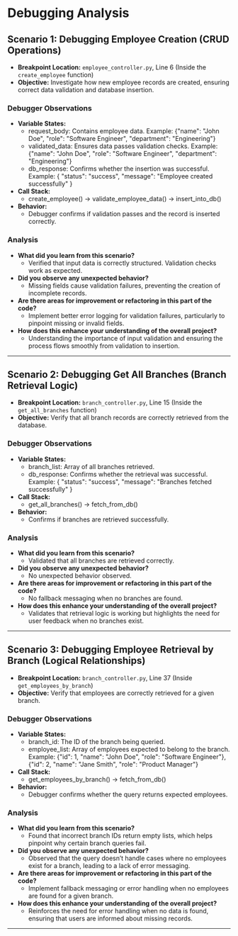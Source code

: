 # Debugging Analysis

## Scenario 1: Debugging Employee Creation (CRUD Operations)

- **Breakpoint Location:** `employee_controller.py`, Line 6 (Inside the `create_employee` function)
- **Objective:** Investigate how new employee records are created, ensuring correct data validation and database insertion.

### Debugger Observations

- **Variable States:**
    - request_body: Contains employee data. Example: {"name": "John Doe", "role": "Software Engineer", "department": "Engineering"}
    - validated_data: Ensures data passes validation checks. Example: {"name": "John Doe", "role": "Software Engineer", "department": "Engineering"}
    - db_response: Confirms whether the insertion was successful. Example: { "status": "success", "message": "Employee created successfully" }
- **Call Stack:**
    - create_employee() → validate_employee_data() → insert_into_db()
- **Behavior:**
    - Debugger confirms if validation passes and the record is inserted correctly.

### Analysis

- **What did you learn from this scenario?**
    - Verified that input data is correctly structured. Validation checks work as expected.
- **Did you observe any unexpected behavior?**
    - Missing fields cause validation failures, preventing the creation of incomplete records.
- **Are there areas for improvement or refactoring in this part of the code?**
    - Implement better error logging for validation failures, particularly to pinpoint missing or invalid fields.
- **How does this enhance your understanding of the overall project?**
    - Understanding the importance of input validation and ensuring the process flows smoothly from validation to insertion.

---

## Scenario 2: Debugging Get All Branches (Branch Retrieval Logic)

- **Breakpoint Location:** `branch_controller.py`, Line 15 (Inside the `get_all_branches` function)
- **Objective:** Verify that all branch records are correctly retrieved from the database.

### Debugger Observations

- **Variable States:**
    - branch_list: Array of all branches retrieved. 
    - db_response: Confirms whether the retrieval was successful. Example: { "status": "success", "message": "Branches fetched successfully" }
- **Call Stack:**
    - get_all_branches() → fetch_from_db()
- **Behavior:**
    - Confirms if branches are retrieved successfully.

### Analysis

- **What did you learn from this scenario?**
    - Validated that all branches are retrieved correctly.
- **Did you observe any unexpected behavior?**
    - No unexpected behavior observed.
- **Are there areas for improvement or refactoring in this part of the code?**
    - No fallback messaging when no branches are found.
- **How does this enhance your understanding of the overall project?**
    - Validates that retrieval logic is working but highlights the need for user feedback when no branches exist.

---

## Scenario 3: Debugging Employee Retrieval by Branch (Logical Relationships)

- **Breakpoint Location:** `branch_controller.py`, Line 37 (Inside `get_employees_by_branch`)
- **Objective:** Verify that employees are correctly retrieved for a given branch.

### Debugger Observations

- **Variable States:**
    - branch_id: The ID of the branch being queried.
    - employee_list: Array of employees expected to belong to the branch. Example: {"id": 1, "name": "John Doe", "role": "Software Engineer"}, {"id": 2, "name": "Jane Smith", "role": "Product Manager"}
- **Call Stack:**
    - get_employees_by_branch() → fetch_from_db()
- **Behavior:**
    - Debugger confirms whether the query returns expected employees.

### Analysis

- **What did you learn from this scenario?**
    - Found that incorrect branch IDs return empty lists, which helps pinpoint why certain branch queries fail.
- **Did you observe any unexpected behavior?**
    - Observed that the query doesn’t handle cases where no employees exist for a branch, leading to a lack of error messaging.
- **Are there areas for improvement or refactoring in this part of the code?**
    - Implement fallback messaging or error handling when no employees are found for a given branch.
- **How does this enhance your understanding of the overall project?**
    - Reinforces the need for error handling when no data is found, ensuring that users are informed about missing records.

---

